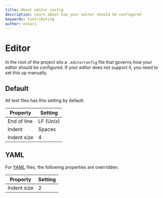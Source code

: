 ```yaml
---
title: About editor config
description: Learn about how your editor should be configured
keywords: Contributing
author: einari
---
```


# Editor

In the root of the project sits a `.editorconfig` file that governs how your editor should be configured. If your editor does not support it, you need to
set this up manually.

## Default

All text files has this setting by default.

| Property    | Setting   |
| ----------- | --------- |
| End of line | LF (Unix) |
| Indent      | Spaces    |
| Indent size | 4         |

## YAML

For [YAML](https://en.wikipedia.org/wiki/YAML) files, the following properties are overridden.

| Property    | Setting   |
| ----------- | --------- |
| Indent size | 2         |
